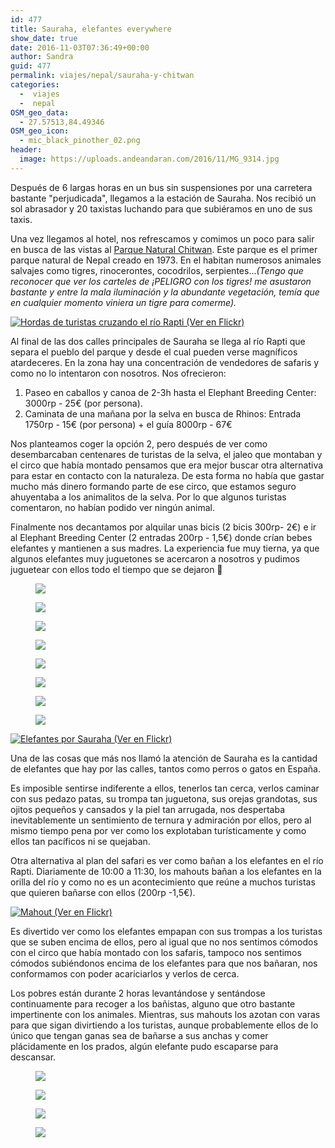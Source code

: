 ```yaml
---
id: 477
title: Sauraha, elefantes everywhere
show_date: true
date: 2016-11-03T07:36:49+00:00
author: Sandra
guid: 477
permalink: viajes/nepal/sauraha-y-chitwan
categories:
  -  viajes
  -  nepal
OSM_geo_data:
  - 27.57513,84.49346
OSM_geo_icon:
  - mic_black_pinother_02.png
header:
  image: https://uploads.andeandaran.com/2016/11/MG_9314.jpg
---
```

Después de 6 largas horas en un bus sin suspensiones por una carretera bastante "perjudicada", llegamos a la estación de Sauraha. Nos recibió un sol abrasador y 20 taxistas luchando para que subiéramos en uno de sus taxis.

Una vez llegamos al hotel, nos refrescamos y comimos un poco para salir en busca de las vistas al [Parque Natural Chitwan](https://es.wikipedia.org/wiki/Parque_nacional_de_Royal_Chitwan). Este parque es el primer parque natural de Nepal creado en 1973. En el habitan numerosos animales salvajes como tigres, rinocerontes, cocodrilos, serpientes..._(Tengo que reconocer que ver los carteles de ¡PELIGRO con los tigres! me asustaron bastante y entre la mala iluminación y la abundante vegetación, temía que en cualquier momento viniera un tigre para comerme)._

<a href="https://www.flickr.com/photos/sitoo/30660027425/in/photostream/lightbox/" target="_blank"><img loading="lazy"  class="alignright" title="Hordas de turistas cruzando el río Rapti (Ver en Flickr)" src="https://c2.staticflickr.com/6/5661/30660027425_e2a29ce283_m_d.jpg" /></a>

Al final de las dos calles principales de Sauraha se llega al río Rapti que separa el pueblo del parque y desde el cual pueden verse magníficos atardeceres. En la zona hay una concentración de vendedores de safaris y como no lo intentaron con nosotros. Nos ofrecieron:
  1. Paseo en caballos y canoa de 2-3h hasta el Elephant Breeding Center: 3000rp - 25€ (por persona).
  2. Caminata de una mañana por la selva en busca de Rhinos: Entrada 1750rp - 15€ (por persona) + el guía 8000rp - 67€

Nos planteamos coger la opción 2, pero después de ver como desembarcaban centenares de turistas de la selva, el jaleo que montaban y el circo que había montado pensamos que era mejor buscar otra alternativa para estar en contacto con la naturaleza. De esta forma no había que gastar mucho más dinero formando parte de ese circo, que estamos seguro ahuyentaba a los animalitos de la selva. Por lo que algunos turistas comentaron, no habían podido ver ningún animal.

Finalmente nos decantamos por alquilar unas bicis (2 bicis 300rp- 2€) e ir al Elephant Breeding Center (2 entradas 200rp - 1,5€) donde crían bebes elefantes y mantienen a sus madres. La experiencia fue muy tierna, ya que algunos elefantes muy juguetones se acercaron a nosotros y pudimos juguetear con ellos todo el tiempo que se dejaron 🙂

<div id='gallery-6' class='gallery galleryid-477 gallery-columns-3 gallery-size-wccarouselsmall'>
  <figure > 
  
  <div>
    <a href='https://uploads.andeandaran.com/2016/11/MG_9197.jpg'><img loading="lazy"  src="https://uploads.andeandaran.com/2016/11/MG_9197.jpg"  /></a>
  </div></figure><figure > 
  
  <div>
    <a href='https://uploads.andeandaran.com/2016/11/MG_9196.jpg'><img loading="lazy"  src="https://uploads.andeandaran.com/2016/11/MG_9196.jpg"  /></a>
  </div></figure><figure > 
  
  <div>
    <a href='https://uploads.andeandaran.com/2016/11/MG_9192.jpg'><img loading="lazy"  src="https://uploads.andeandaran.com/2016/11/MG_9192.jpg"  /></a>
  </div></figure><figure > 
  
  <div>
    <a href='https://uploads.andeandaran.com/2016/11/MG_9191.jpg'><img loading="lazy"  src="https://uploads.andeandaran.com/2016/11/MG_9191.jpg"  /></a>
  </div></figure><figure > 
  
  <div>
    <a href='https://uploads.andeandaran.com/2016/11/MG_9187.jpg'><img loading="lazy"  src="https://uploads.andeandaran.com/2016/11/MG_9187.jpg"  /></a>
  </div></figure><figure > 
  
  <div>
    <a href='https://uploads.andeandaran.com/2016/11/MG_9182.jpg'><img loading="lazy"  src="https://uploads.andeandaran.com/2016/11/MG_9182.jpg"  /></a>
  </div></figure><figure > 
  
  <div>
    <a href='https://uploads.andeandaran.com/2016/11/MG_9179.jpg'><img loading="lazy"  src="https://uploads.andeandaran.com/2016/11/MG_9179.jpg" /></a>
  </div></figure><figure > 
  
  <div>
    <a href='https://uploads.andeandaran.com/2016/11/GOPR5846.jpg'><img loading="lazy"  src="https://uploads.andeandaran.com/2016/11/GOPR5846.jpg"  /></a>
  </div></figure>
</div>


<a href="https://www.flickr.com/photos/sitoo/30596369821/in/photostream/lightbox/" target="_blank"><img loading="lazy"  class="alignright" title="Elefantes por Sauraha (Ver en Flickr)" src="https://c2.staticflickr.com/6/5494/30596369821_477ea534b0_n_d.jpg"/></a>

Una de las cosas que más nos llamó la atención de Sauraha es la cantidad de elefantes que hay por las calles, tantos como perros o gatos en España.

Es imposible sentirse indiferente a ellos, tenerlos tan cerca, verlos caminar con sus pedazo patas, su trompa tan juguetona, sus orejas grandotas, sus ojitos pequeños y cansados y la piel tan arrugada, nos despertaba inevitablemente un sentimiento de ternura y admiración por ellos, pero al mismo tiempo pena por ver como los explotaban turísticamente y como ellos tan pacíficos ni se quejaban.

Otra alternativa al plan del safari es ver como bañan a los elefantes en el río Rapti. Diariamente de 10:00 a 11:30, los mahouts bañan a los elefantes en la orilla del río y como no es un acontecimiento que reúne a muchos turistas que quieren bañarse con ellos (200rp -1,5€).

<a href="https://www.flickr.com/photos/sitoo/30611067502/in/photostream/lightbox/" target="_blank"><img loading="lazy"  class="alignright" title="Mahout (Ver en Flickr)" src="https://c2.staticflickr.com/6/5337/30611067502_0b130e52aa_n_d.jpg"/></a>

Es divertido ver como los elefantes empapan con sus trompas a los turistas que se suben encima de ellos, pero al igual que no nos sentimos cómodos con el circo que había montado con los safaris, tampoco nos sentimos cómodos subiéndonos encima de los elefantes para que nos bañaran, nos conformamos con poder acariciarlos y verlos de cerca.

Los pobres están durante 2 horas levantándose y sentándose continuamente para recoger a los bañistas, alguno que otro bastante impertinente con los animales. Mientras, sus mahouts los azotan con varas para que sigan divirtiendo a los turistas, aunque probablemente ellos de lo único que tengan ganas sea de bañarse a sus anchas y comer plácidamente en los prados, algún elefante pudo escaparse para descansar.

<div id='gallery-7' class='gallery galleryid-477 gallery-columns-3 gallery-size-wccarouselsmall'>
  <figure > 
  
  <div>
    <a href='https://uploads.andeandaran.com/2016/11/MG_9311.jpg'><img loading="lazy"  src="https://uploads.andeandaran.com/2016/11/MG_9311.jpg"  /></a>
  </div></figure><figure > 
  
  <div>
    <a href='https://uploads.andeandaran.com/2016/11/MG_9305.jpg'><img loading="lazy"  src="https://uploads.andeandaran.com/2016/11/MG_9305.jpg"  /></a>
  </div></figure><figure > 
  
  <div class='gallery-icon portrait'>
    <a href='https://uploads.andeandaran.com/2016/11/MG_9295.jpg'><img loading="lazy"  src="https://uploads.andeandaran.com/2016/11/MG_9295.jpg"  /></a>
  </div></figure><figure > 
  
  <div>
    <a href='https://uploads.andeandaran.com/2016/11/MG_9281.jpg'><img loading="lazy"  src="https://uploads.andeandaran.com/2016/11/MG_9281.jpg"  /></a>
  </div></figure>
</div>
